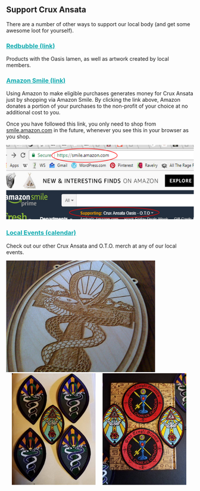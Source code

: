 <h2>Support Crux Ansata</h2>
<p>There are a number of other ways to support our local body (and get some awesome loot for yourself).</p>
<h3><a href="https://www.redbubble.com/people/cruxansata/shop" target="_blank" style="color: #11ABB0;">Redbubble (link)</a></h3>
<p>Products with the Oasis lamen, as well as artwork created by local members.</p>
<h3><a href="http://smile.amazon.com/ch/46-3921199" target="_blank" style="color: #11ABB0;">Amazon Smile (link)</a></h3>
<p>Using Amazon to make eligible purchases generates money for Crux Ansata just by shopping via Amazon Smile. By clicking the link above, Amazon donates a portion of your purchases to the non-profit of your choice at no additional cost to you.</p>
<p>Once you have followed this link, you only need to shop from <a href="https://smile.amazon.com/" target="_blank">smile.amazon.com</a> in the future, whenever you see this in your browser as you shop.</p>
<p><img src="/images/smile.jpg" style="display: inline; height: 200px; width: auto;"></p>
<h3><a href="http://www.cruxansata-oto.org/events" target="_blank" style="color: #11ABB0;">Local Events (calendar)</a></h3>
<p>Check out our other Crux Ansata and O.T.O. merch at any of our local events.</p>
<img src="/images/20158052_1310057349107017_2437949903195347531_o.jpg" style="display: inline; height: 300px; width: auto;">
<img src="/images/22219702_1380726742040077_4251466961628477320_o.jpg" style="display: inline; height: 300px; width: auto; margin: 0 15px;">
<img src="/images/23213235_1409093429203408_7440025879914242993_o.jpg" style="display: inline; height: 300px; width: auto;">
